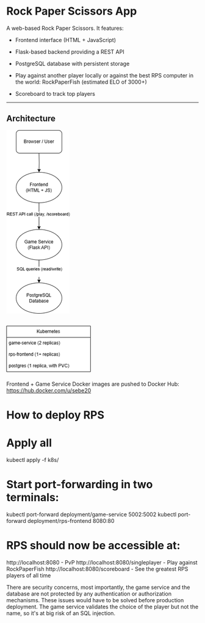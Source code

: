 # Rock Paper Scissors App

A web-based Rock Paper Scissors. It features:

- Frontend interface (HTML + JavaScript)
- Flask-based backend providing a REST API
- PostgreSQL database with persistent storage

- Play against another player locally or against the best RPS computer in the world: RockPaperFish (estimated ELO of 3000+)
- Scoreboard to track top players

---

## Architecture

![Flowchart](rps_flowchart.png)

![Kubernetes](rps_kubernetes.png)
---

Frontend + Game Service Docker images are pushed to Docker Hub: https://hub.docker.com/u/sebe20

# How to deploy RPS

# Apply all
kubectl apply -f k8s/

# Start port-forwarding in two terminals:
kubectl port-forward deployment/game-service 5002:5002
kubectl port-forward deployment/rps-frontend 8080:80

# RPS should now be accessible at:
http://localhost:8080 - PvP
http://localhost:8080/singleplayer - Play against RockPaperFish
http://localhost:8080/scoreboard - See the greatest RPS players of all time


There are security concerns, most importantly, the game service and the database are not protected by any authentication or authorization mechanisms. These issues would have to be solved before production deployment. The game service validates the choice of the player but not the name, so it's at big risk of an SQL injection.
